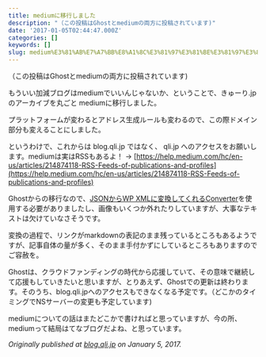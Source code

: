 ```yaml
---
title: mediumに移行しました
description: "（この投稿はGhostとmediumの両方に投稿されています)"
date: '2017-01-05T02:44:47.000Z'
categories: []
keywords: []
slug: medium%E3%81%AB%E7%A7%BB%E8%A1%8C%E3%81%97%E3%81%BE%E3%81%97%E3%81%9F
---
```

（この投稿はGhostとmediumの両方に投稿されています)

もういい加減ブログはmediumでいいんじゃないか、ということで、きゅーり.jp のアーカイブを丸ごと mediumに移行しました。

プラットフォームが変わるとアドレス生成ルールも変わるので、この際ドメイン部分も変えることにしました。

というわけで、これからは blog.qli.jp ではなく、 qli.jp へのアクセスをお願いします。mediumは実はRSSもあるよ！ -> [https://help.medium.com/hc/en-us/articles/214874118-RSS-Feeds-of-publications-and-profiles](https://help.medium.com/hc/en-us/articles/214874118-RSS-Feeds-of-publications-and-profiles)

Ghostからの移行なので、[JSONからWP XMLに変換してくれるConverter](http://ahmed.amayem.com/ghost-json-export-file-to-wordpress-xml-import-file-converter/)を使用する必要がありましたし、画像もいくつか外れたりしていますが、大事なテキストは欠けていなさそうです。

変換の過程で、リンクがmarkdownの表記のまま残っているところもあるようですが、記事自体の量が多く、そのまま手付かずにしているところもありますのでご容赦を。

Ghostは、クラウドファンディングの時代から応援していて、その意味で継続して応援もしていきたいと思いますが、とりあえず、Ghostでの更新は終わります。そのうち、blog.qli.jpへのアクセスもできなくなる予定です。（どこかのタイミングでNSサーバーの変更も予定しています)

mediumについての話はまたどこかで書ければと思っていますが、今の所、mediumって結局はてなブログだよね、と思っています。

_Originally published at_ [_blog.qli.jp_](http://blog.qli.jp/2017/01/05/mediumniyi-xing-simasita/) _on January 5, 2017._